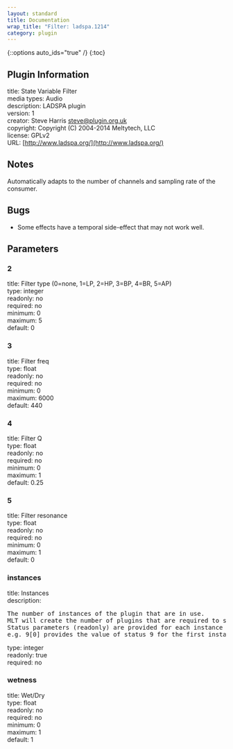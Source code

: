 ```yaml
---
layout: standard
title: Documentation
wrap_title: "Filter: ladspa.1214"
category: plugin
---
```

{::options auto_ids="true" /}
{:toc}

## Plugin Information

title: State Variable Filter  
media types:
Audio  
description: LADSPA plugin  
version: 1  
creator: Steve Harris <steve@plugin.org.uk>  
copyright: Copyright (C) 2004-2014 Meltytech, LLC  
license: GPLv2  
URL: [http://www.ladspa.org/](http://www.ladspa.org/)  

## Notes

Automatically adapts to the number of channels and sampling rate of the consumer.
## Bugs

* Some effects have a temporal side-effect that may not work well.

## Parameters

### 2

title: Filter type (0=none, 1=LP, 2=HP, 3=BP, 4=BR, 5=AP)    
type: integer  
readonly: no  
required: no  
minimum: 0  
maximum: 5  
default: 0  

### 3

title: Filter freq    
type: float  
readonly: no  
required: no  
minimum: 0  
maximum: 6000  
default: 440  

### 4

title: Filter Q    
type: float  
readonly: no  
required: no  
minimum: 0  
maximum: 1  
default: 0.25  

### 5

title: Filter resonance    
type: float  
readonly: no  
required: no  
minimum: 0  
maximum: 1  
default: 0  

### instances

title: Instances    
description:
<pre>
The number of instances of the plugin that are in use.
MLT will create the number of plugins that are required to support the number of audio channels.
Status parameters (readonly) are provided for each instance and are accessed by specifying the instance number after the identifier (starting at zero).
e.g. 9[0] provides the value of status 9 for the first instance.
</pre>
type: integer  
readonly: true  
required: no  

### wetness

title: Wet/Dry    
type: float  
readonly: no  
required: no  
minimum: 0  
maximum: 1  
default: 1  

